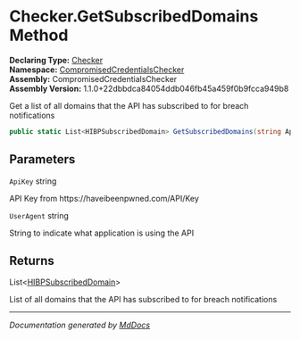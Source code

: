 ﻿<!--  
  <auto-generated>   
    The contents of this file were generated by a tool.  
    Changes to this file may be list if the file is regenerated  
  </auto-generated>   
-->

# Checker.GetSubscribedDomains Method

**Declaring Type:** [Checker](../index.md)  
**Namespace:** [CompromisedCredentialsChecker](../../index.md)  
**Assembly:** CompromisedCredentialsChecker  
**Assembly Version:** 1.1.0+22dbbdca84054ddb046fb45a459f0b9fcca949b8

Get a list of all domains that the API has subscribed to for breach notifications

```csharp
public static List<HIBPSubscribedDomain> GetSubscribedDomains(string ApiKey, string UserAgent);
```

## Parameters

`ApiKey`  string

API Key from https:\/\/haveibeenpwned.com\/API\/Key

`UserAgent`  string

String to indicate what application is using the API

## Returns

List\<[HIBPSubscribedDomain](../../HIBPSubscribedDomain/index.md)\>

List of all domains that the API has subscribed to for breach notifications

___

*Documentation generated by [MdDocs](https://github.com/ap0llo/mddocs)*
